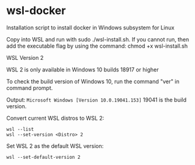 # wsl-docker
Installation script to install docker in Windows subsystem for Linux


Copy into WSL and run with sudo ./wsl-install.sh.
If you cannot run, then add the executable flag by using the command: chmod +x wsl-install.sh

WSL Version 2

WSL 2 is only available in Windows 10 builds 18917 or higher
    
To check the build version of Windows 10, run the command "ver" in command prompt.
    
Output: `Microsoft Windows [Version 10.0.19041.153]` 19041 is the build version.
    
Convert current WSL distros to WSL 2:
    
    wsl --list   
    wsl --set-version <Distro> 2
        
Set WSL 2 as the default WSL version:
    
    wsl --set-default-version 2
